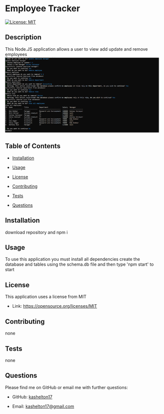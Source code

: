 # Employee Tracker 
 [![License: MIT](https://img.shields.io/badge/License-MIT-yellow.svg)](https://opensource.org/licenses/MIT)

 
 ## Description 
 This Node.JS application allows a user to view add update and remove employees
 ![preview Image 1](./lib/images/previewImage1.png)  

 
 ## Table of Contents 

 * [Installation](#installation) 

 * [Usage](#usage) 

 * [License](#license) 

 * [Contributing](#contributing) 

 * [Tests](#Tests) 

 * [Questions](#questions)

 
 ## Installation 
download repository and npm i 

 
 ## Usage 
 To use this application you must install all dependencies create the database and tables using the schema.db file and then type 'npm start' to start

 
 ## License 
 This application uses a license from MIT 
  
 * Link: https://opensource.org/licenses/MIT

 
 ## Contributing 
 none

 
 ## Tests 
 none

 
 ## Questions 
 Please find me on GitHub or email me with further questions:

 * GitHub: [kashelton17](https://github.com/kashelton17)

 * Email: kashelton17@gmail.com 
